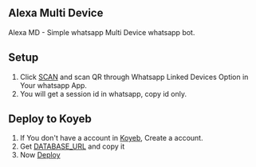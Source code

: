 ## Alexa Multi Device

Alexa MD - Simple whatsapp Multi Device whatsapp bot.

## Setup

1. Click [SCAN](https://alexa-qr.onrender.com/) and scan QR through Whatsapp Linked Devices Option in Your whatsapp App.
2. You will get a session id in whatsapp, copy id only.

## Deploy to Koyeb

1. If You don't have a account in [Koyeb](https://app.koyeb.com/auth/signup), Create a account.
2. Get [DATABASE_URL](https://github.com/5hefin/Alexa-MD/wiki/DATABASE_URL) and copy it
3. Now [Deploy](https://king-web.vercel.app/deploy)
